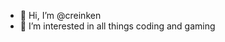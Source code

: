 - 👋 Hi, I’m @creinken
- 👀 I’m interested in all things coding and gaming

<!---
creinken/creinken is a ✨ special ✨ repository because its `README.md` (this file) appears on your GitHub profile.
You can click the Preview link to take a look at your changes.
--->
